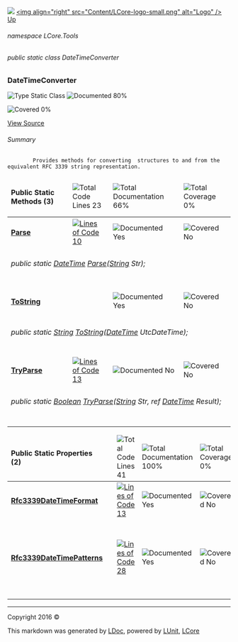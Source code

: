 ![](Content/LCore-banner-small.png "")
[&lt;img align=&quot;right&quot; src=&quot;Content/LCore-logo-small.png&quot; alt=&quot;Logo&quot; /&gt;](../README.md)
[Up](docs/L.md)

###### namespace LCore.Tools

###### public static class DateTimeConverter

### DateTimeConverter

 ![Type Static Class](http://b.repl.ca/v1/Type-Static%20Class-blue.png "") ![Documented 80%](http://b.repl.ca/v1/Documented-80%25-green.png "")

![Covered 0%](http://b.repl.ca/v1/Covered-0%25-red.png "")

[View Source](Tools/DateTimeConverter.cs#L)

###### Summary

            Provides methods for converting  structures to and from the equivalent RFC 3339 string representation.
            

<table>
<thead><tr><td><h4>Public Static Methods <strong>(3)</strong></h4></td>
<td></td>
<td><img src="http://b.repl.ca/v1/Total%20Code%20Lines-23-blue.png" alt="Total Code Lines 23" /></td>
<td><img src="http://b.repl.ca/v1/Total%20Documentation-66%25-yellowgreen.png" alt="Total Documentation 66%" /></td>
<td><img src="http://b.repl.ca/v1/Total%20Coverage-0%25-red.png" alt="Total Coverage 0%" /></td></tr></thead>
<tr><td><h4><strong><a href="docs/DateTimeConverter_Parse.md" alt="">Parse</a></strong></h4></td>
<td>   </td>
<td><a href="Tools/DateTimeConverter.cs#L111" alt=""><img src="http://b.repl.ca/v1/Lines%20of%20Code-10-blue.png" alt="Lines of Code 10" /></a></td>
<td><img src="http://b.repl.ca/v1/Documented-Yes-brightgreen.png" alt="Documented Yes" /></td>
<td><img src="http://b.repl.ca/v1/Covered-No-red.png" alt="Covered No" /></td></tr>
<tr><td align="Left" colspan="5"><h6>public static <a href="https://msdn.microsoft.com/en-us/library/system.datetime.aspx" alt="">DateTime</a> <a href="" alt="">Parse</a>(<a href="https://msdn.microsoft.com/en-us/library/system.string.aspx" alt="">String</a> Str);</h6>
</td>
</tr>
<tr><td><h4><strong><a href="docs/DateTimeConverter_ToString-0.md" alt="">ToString</a></strong></h4></td>
<td>   </td>
<td></td>
<td><img src="http://b.repl.ca/v1/Documented-Yes-brightgreen.png" alt="Documented Yes" /></td>
<td><img src="http://b.repl.ca/v1/Covered-No-red.png" alt="Covered No" /></td></tr>
<tr><td align="Left" colspan="5"><h6>public static <a href="https://msdn.microsoft.com/en-us/library/system.string.aspx" alt="">String</a> <a href="" alt="">ToString</a>(<a href="https://msdn.microsoft.com/en-us/library/system.datetime.aspx" alt="">DateTime</a> UtcDateTime);</h6>
</td>
</tr>
<tr><td><h4><strong><a href="docs/DateTimeConverter_TryParse.md" alt="">TryParse</a></strong></h4></td>
<td>   </td>
<td><a href="Tools/DateTimeConverter.cs#L184" alt=""><img src="http://b.repl.ca/v1/Lines%20of%20Code-13-blue.png" alt="Lines of Code 13" /></a></td>
<td><img src="http://b.repl.ca/v1/Documented-No-red.png" alt="Documented No" /></td>
<td><img src="http://b.repl.ca/v1/Covered-No-red.png" alt="Covered No" /></td></tr>
<tr><td align="Left" colspan="5"><h6>public static <a href="https://msdn.microsoft.com/en-us/library/system.boolean.aspx" alt="">Boolean</a> <a href="" alt="">TryParse</a>(<a href="https://msdn.microsoft.com/en-us/library/system.string.aspx" alt="">String</a> Str, ref <a href="https://msdn.microsoft.com/en-us/library/system.datetime.aspx" alt="">DateTime</a> Result);</h6>
</td>
</tr>
<tr><td width="850px" colspan="5"></td></tr>
</table>


<table>
<thead><tr><td><h4>Public Static Properties <strong>(2)</strong></h4></td>
<td></td>
<td><img src="http://b.repl.ca/v1/Total%20Code%20Lines-41-blue.png" alt="Total Code Lines 41" /></td>
<td><img src="http://b.repl.ca/v1/Total%20Documentation-100%25-brightgreen.png" alt="Total Documentation 100%" /></td>
<td><img src="http://b.repl.ca/v1/Total%20Coverage-0%25-red.png" alt="Total Coverage 0%" /></td></tr></thead>
<tr><td><h4><strong><a href="docs/DateTimeConverter_Rfc3339DateTimeFormat.md" alt="">Rfc3339DateTimeFormat</a></strong></h4></td>
<td>   </td>
<td><a href="Tools/DateTimeConverter.cs#L48" alt=""><img src="http://b.repl.ca/v1/Lines%20of%20Code-13-blue.png" alt="Lines of Code 13" /></a></td>
<td><img src="http://b.repl.ca/v1/Documented-Yes-brightgreen.png" alt="Documented Yes" /></td>
<td><img src="http://b.repl.ca/v1/Covered-No-red.png" alt="Covered No" /></td></tr>
<tr><td align="Left" colspan="5"><h6></h6>
</td>
</tr>
<tr><td><h4><strong><a href="docs/DateTimeConverter_Rfc3339DateTimePatterns.md" alt="">Rfc3339DateTimePatterns</a></strong></h4></td>
<td>   </td>
<td><a href="Tools/DateTimeConverter.cs#L61" alt=""><img src="http://b.repl.ca/v1/Lines%20of%20Code-28-blue.png" alt="Lines of Code 28" /></a></td>
<td><img src="http://b.repl.ca/v1/Documented-Yes-brightgreen.png" alt="Documented Yes" /></td>
<td><img src="http://b.repl.ca/v1/Covered-No-red.png" alt="Covered No" /></td></tr>
<tr><td align="Left" colspan="5"><h6></h6>
</td>
</tr>
<tr><td width="850px" colspan="5"></td></tr>
</table>




---

Copyright 2016 &copy; [](../README.md) [](../TableOfContents.md)

This markdown was generated by [LDoc](https://github.com/CodeSingularity/LDoc), powered by [LUnit](https://github.com/CodeSingularity/LUnit), [LCore](https://github.com/CodeSingularity/LCore)
